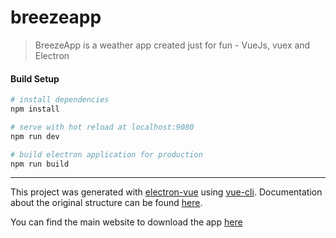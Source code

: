 # breezeapp

> BreezeApp is a weather app created just for fun - VueJs, vuex and Electron

#### Build Setup

```bash
# install dependencies
npm install

# serve with hot reload at localhost:9080
npm run dev

# build electron application for production
npm run build


```

---

This project was generated with [electron-vue](https://github.com/SimulatedGREG/electron-vue) using [vue-cli](https://github.com/vuejs/vue-cli). Documentation about the original structure can be found [here](https://simulatedgreg.gitbooks.io/electron-vue/content/index.html).

You can find the main website to download the app [here](https://xskript.com/downloads/breezeapp)
